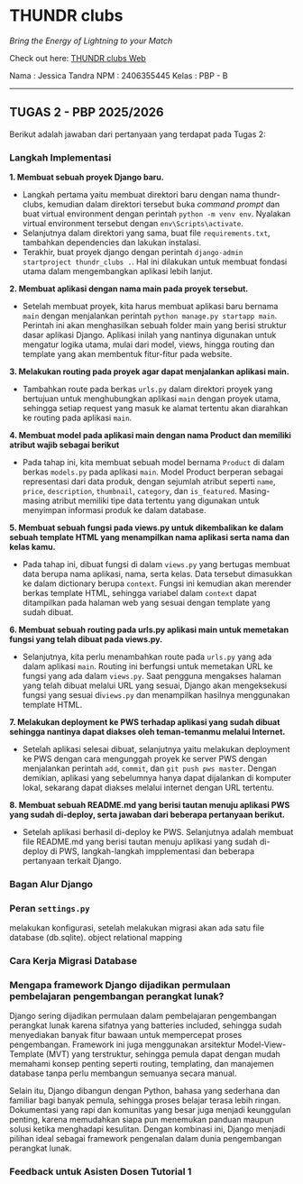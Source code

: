 # THUNDR clubs
_Bring the Energy of Lightning to your Match_

Check out here: [THUNDR clubs Web](https://jessica-tandra-thundrclubs.pbp.cs.ui.ac.id/)

Nama    : Jessica Tandra
NPM     : 2406355445
Kelas   : PBP - B 

---

## TUGAS 2 - PBP 2025/2026
Berikut adalah jawaban dari pertanyaan yang terdapat pada Tugas 2:

### Langkah Implementasi
**1. Membuat sebuah proyek Django baru.**
- Langkah pertama yaitu membuat direktori baru dengan nama thundr-clubs, kemudian dalam direktori tersebut buka _command prompt_ dan buat virtual environment dengan perintah `python -m venv env`. Nyalakan virtual environment tersebut dengan `env\Scripts\activate`.
- Selanjutnya dalam direktori yang sama, buat file `requirements.txt`, tambahkan dependencies dan lakukan instalasi.
- Terakhir, buat proyek django dengan perintah `django-admin startproject thundr_clubs .`. Hal ini dilakukan untuk membuat fondasi utama dalam mengembangkan aplikasi lebih lanjut.

**2. Membuat aplikasi dengan nama main pada proyek tersebut.**
- Setelah membuat proyek, kita harus membuat aplikasi baru bernama `main` dengan menjalankan perintah `python manage.py startapp main`. Perintah ini akan menghasilkan sebuah folder main yang berisi struktur dasar aplikasi Django. Aplikasi inilah yang nantinya digunakan untuk mengatur logika utama, mulai dari model, views, hingga routing dan template yang akan membentuk fitur-fitur pada website.

**3. Melakukan routing pada proyek agar dapat menjalankan aplikasi main.**
- Tambahkan route pada berkas `urls.py` dalam direktori proyek yang bertujuan untuk menghubungkan aplikasi `main` dengan proyek utama, sehingga setiap request yang masuk ke alamat tertentu akan diarahkan ke routing pada aplikasi `main`. 

**4. Membuat model pada aplikasi main dengan nama Product dan memiliki atribut wajib sebagai berikut**
- Pada tahap ini, kita membuat sebuah model bernama `Product` di dalam berkas `models.py` pada aplikasi `main`. Model Product berperan sebagai representasi dari data produk, dengan sejumlah atribut seperti `name`, `price`, `description`, `thumbnail`, `category`, dan `is_featured`. Masing-masing atribut memiliki tipe data tertentu yang digunakan untuk menyimpan informasi produk ke dalam database.

**5. Membuat sebuah fungsi pada views.py untuk dikembalikan ke dalam sebuah template HTML yang menampilkan nama aplikasi serta nama dan kelas kamu.**
- Pada tahap ini, dibuat fungsi di dalam `views.py` yang bertugas membuat data berupa nama aplikasi, nama, serta kelas. Data tersebut dimasukkan ke dalam dictionary berupa `context`. Fungsi ini kemudian akan merender berkas template HTML, sehingga variabel dalam `context` dapat ditampilkan pada halaman web yang sesuai dengan template yang sudah dibuat.

**6. Membuat sebuah routing pada urls.py aplikasi main untuk memetakan fungsi yang telah dibuat pada views.py.**
- Selanjutnya, kita perlu menambahkan route pada `urls.py` yang ada dalam aplikasi `main`. Routing ini berfungsi untuk memetakan URL ke fungsi yang ada dalam `views.py`. Saat pengguna mengakses halaman yang telah dibuat melalui URL yang sesuai, Django akan mengeksekusi fungsi yang sesuai di`views.py` dan menampilkan hasilnya menggunakan template HTML.

**7. Melakukan deployment ke PWS terhadap aplikasi yang sudah dibuat sehingga nantinya dapat diakses oleh teman-temanmu melalui Internet.**
- Setelah aplikasi selesai dibuat, selanjutnya yaitu melakukan deployment ke PWS dengan cara mengunggah proyek ke server PWS dengan menjalankan perintah `add`, `commit`, dan `git push pws master`. Dengan demikian, aplikasi yang sebelumnya hanya dapat dijalankan di komputer lokal, sekarang dapat diakses melalui internet dengan URL tertentu.

**8. Membuat sebuah README.md yang berisi tautan menuju aplikasi PWS yang sudah di-deploy, serta jawaban dari beberapa pertanyaan berikut.**
- Setelah aplikasi berhasil di-deploy ke PWS. Selanjutnya adalah membuat file README.md yang berisi tautan menuju aplikasi yang sudah di-deploy di PWS, langkah-langkah impplementasi dan beberapa pertanyaan terkait Django.

### Bagan Alur Django


### Peran `settings.py`
melakukan konfigurasi, setelah melakukan migrasi akan ada satu file database (db.sqlite). object relational mapping

### Cara Kerja Migrasi Database


### Mengapa framework Django dijadikan permulaan pembelajaran pengembangan perangkat lunak?
Django sering dijadikan permulaan dalam pembelajaran pengembangan perangkat lunak karena sifatnya yang batteries included, sehingga sudah menyediakan banyak fitur bawaan untuk mempercepat proses pengembangan. Framework ini juga menggunakan arsitektur Model-View-Template (MVT) yang terstruktur, sehingga pemula dapat dengan mudah memahami konsep penting seperti routing, templating, dan manajemen database tanpa perlu membangun semuanya secara manual.

Selain itu, Django dibangun dengan Python, bahasa yang sederhana dan familiar bagi banyak pemula, sehingga proses belajar terasa lebih ringan. Dokumentasi yang rapi dan komunitas yang besar juga menjadi keunggulan penting, karena memudahkan siapa pun menemukan panduan maupun solusi ketika menghadapi kesulitan. Dengan kombinasi ini, Django menjadi pilihan ideal sebagai framework pengenalan dalam dunia pengembangan perangkat lunak.

### Feedback untuk Asisten Dosen Tutorial 1